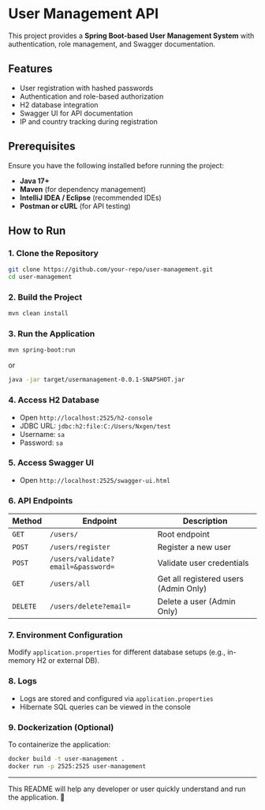 
# User Management API

This project provides a **Spring Boot-based User Management System** with authentication, role management, and Swagger documentation.

## Features
- User registration with hashed passwords
- Authentication and role-based authorization
- H2 database integration
- Swagger UI for API documentation
- IP and country tracking during registration

## Prerequisites
Ensure you have the following installed before running the project:
- **Java 17+**
- **Maven** (for dependency management)
- **IntelliJ IDEA / Eclipse** (recommended IDEs)
- **Postman or cURL** (for API testing)

## How to Run

### 1. Clone the Repository
```bash
git clone https://github.com/your-repo/user-management.git
cd user-management
```

### 2. Build the Project
```bash
mvn clean install
```

### 3. Run the Application
```bash
mvn spring-boot:run
```
or
```bash
java -jar target/usermanagement-0.0.1-SNAPSHOT.jar
```

### 4. Access H2 Database
- Open `http://localhost:2525/h2-console`
- JDBC URL: `jdbc:h2:file:C:/Users/Nxgen/test`
- Username: `sa`
- Password: `sa`

### 5. Access Swagger UI
- Open `http://localhost:2525/swagger-ui.html`

### 6. API Endpoints
| Method | Endpoint | Description |
|--------|---------|-------------|
| `GET` | `/users/` | Root endpoint |
| `POST` | `/users/register` | Register a new user |
| `POST` | `/users/validate?email=&password=` | Validate user credentials |
| `GET` | `/users/all` | Get all registered users (Admin Only) |
| `DELETE` | `/users/delete?email=` | Delete a user (Admin Only) |

### 7. Environment Configuration
Modify `application.properties` for different database setups (e.g., in-memory H2 or external DB).

### 8. Logs
- Logs are stored and configured via `application.properties`
- Hibernate SQL queries can be viewed in the console

### 9. Dockerization (Optional)
To containerize the application:
```bash
docker build -t user-management .
docker run -p 2525:2525 user-management
```

---

This README will help any developer or user quickly understand and run the application. 🚀